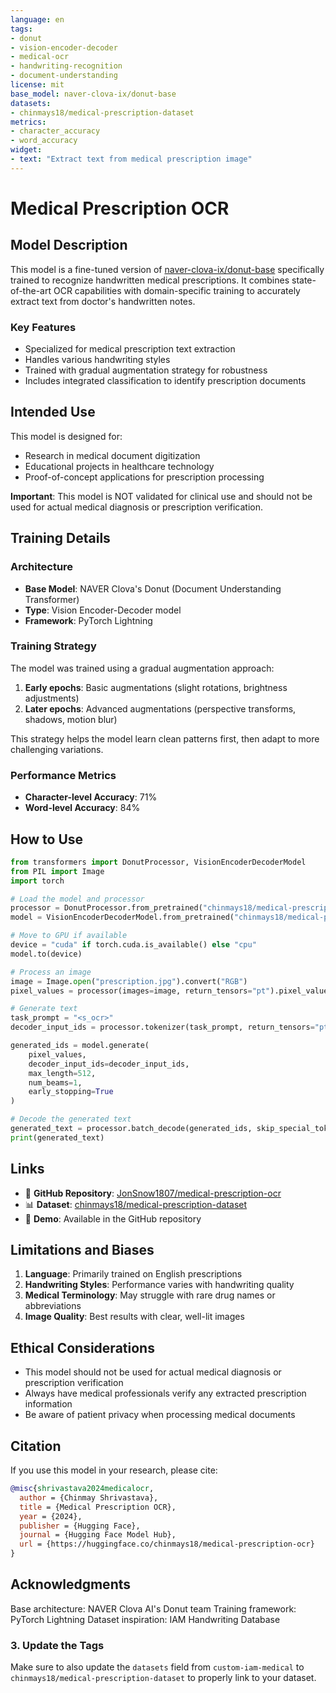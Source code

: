 ```yaml
---
language: en
tags:
- donut
- vision-encoder-decoder
- medical-ocr
- handwriting-recognition
- document-understanding
license: mit
base_model: naver-clova-ix/donut-base
datasets:
- chinmays18/medical-prescription-dataset
metrics:
- character_accuracy
- word_accuracy
widget:
- text: "Extract text from medical prescription image"
---
```


# Medical Prescription OCR

## Model Description

This model is a fine-tuned version of [naver-clova-ix/donut-base](https://huggingface.co/naver-clova-ix/donut-base) specifically trained to recognize handwritten medical prescriptions. It combines state-of-the-art OCR capabilities with domain-specific training to accurately extract text from doctor's handwritten notes.

### Key Features
- Specialized for medical prescription text extraction
- Handles various handwriting styles
- Trained with gradual augmentation strategy for robustness
- Includes integrated classification to identify prescription documents

## Intended Use

This model is designed for:
- Research in medical document digitization
- Educational projects in healthcare technology
- Proof-of-concept applications for prescription processing

**Important**: This model is NOT validated for clinical use and should not be used for actual medical diagnosis or prescription verification.

## Training Details

### Architecture
- **Base Model**: NAVER Clova's Donut (Document Understanding Transformer)
- **Type**: Vision Encoder-Decoder model
- **Framework**: PyTorch Lightning

### Training Strategy
The model was trained using a gradual augmentation approach:
1. **Early epochs**: Basic augmentations (slight rotations, brightness adjustments)
2. **Later epochs**: Advanced augmentations (perspective transforms, shadows, motion blur)

This strategy helps the model learn clean patterns first, then adapt to more challenging variations.

### Performance Metrics
- **Character-level Accuracy**: 71%
- **Word-level Accuracy**: 84%

## How to Use

```python
from transformers import DonutProcessor, VisionEncoderDecoderModel
from PIL import Image
import torch

# Load the model and processor
processor = DonutProcessor.from_pretrained("chinmays18/medical-prescription-ocr")
model = VisionEncoderDecoderModel.from_pretrained("chinmays18/medical-prescription-ocr")

# Move to GPU if available
device = "cuda" if torch.cuda.is_available() else "cpu"
model.to(device)

# Process an image
image = Image.open("prescription.jpg").convert("RGB")
pixel_values = processor(images=image, return_tensors="pt").pixel_values.to(device)

# Generate text
task_prompt = "<s_ocr>"
decoder_input_ids = processor.tokenizer(task_prompt, return_tensors="pt").input_ids.to(device)

generated_ids = model.generate(
    pixel_values,
    decoder_input_ids=decoder_input_ids,
    max_length=512,
    num_beams=1,
    early_stopping=True
)

# Decode the generated text
generated_text = processor.batch_decode(generated_ids, skip_special_tokens=True)[0]
print(generated_text)
```

## Links

- 🔗 **GitHub Repository**: [JonSnow1807/medical-prescription-ocr](https://github.com/JonSnow1807/medical-prescription-ocr)
- 📊 **Dataset**: [chinmays18/medical-prescription-dataset](https://huggingface.co/datasets/chinmays18/medical-prescription-dataset)
- 🤗 **Demo**: Available in the GitHub repository

## Limitations and Biases

1. **Language**: Primarily trained on English prescriptions
2. **Handwriting Styles**: Performance varies with handwriting quality
3. **Medical Terminology**: May struggle with rare drug names or abbreviations
4. **Image Quality**: Best results with clear, well-lit images

## Ethical Considerations

- This model should not be used for actual medical diagnosis or prescription verification
- Always have medical professionals verify any extracted prescription information
- Be aware of patient privacy when processing medical documents

## Citation

If you use this model in your research, please cite:

```bibtex
@misc{shrivastava2024medicalocr,
  author = {Chinmay Shrivastava},
  title = {Medical Prescription OCR},
  year = {2024},
  publisher = {Hugging Face},
  journal = {Hugging Face Model Hub},
  url = {https://huggingface.co/chinmays18/medical-prescription-ocr}
}
```

## Acknowledgments

Base architecture: NAVER Clova AI's Donut team
Training framework: PyTorch Lightning
Dataset inspiration: IAM Handwriting Database


### 3. Update the Tags
Make sure to also update the `datasets` field from `custom-iam-medical` to `chinmays18/medical-prescription-dataset` to properly link to your dataset.